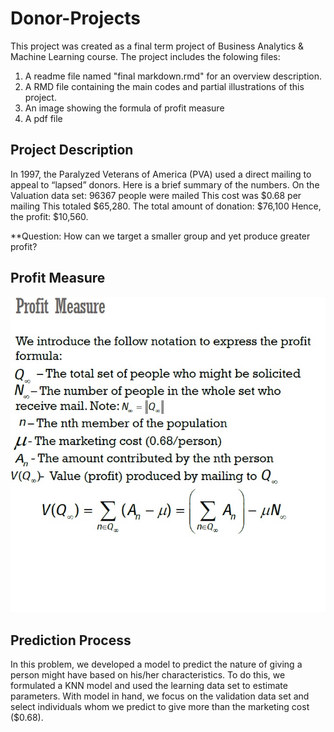 # Donor-Projects
This project was created as a final term project of Business Analytics & Machine Learning course. 
The project includes the folowing files:
1. A readme file named "final markdown.rmd" for an overview description. 
2. A RMD file containing the main codes and partial illustrations of this project.
3. An image showing the formula of profit measure
4. A pdf file 

## Project Description
In 1997, the Paralyzed Veterans of America (PVA) used a direct mailing to appeal to “lapsed” donors. Here is a brief summary of the numbers. On the Valuation data set:
96367 people were mailed
This cost was $0.68 per mailing
This totaled $65,280.
The total amount of donation: $76,100
Hence, the profit: $10,560.

**Question: How can we target a smaller group and yet produce greater profit?


## Profit Measure
![alt text](https://github.com/Locas5/Donor-Projects/blob/master/profit_measure.jpg)

## Prediction Process
In this problem, we developed a model to predict the nature of giving a person might have based on his/her characteristics. To do this, we formulated a KNN model and used the learning data set to estimate parameters.
With model in hand, we focus on the validation data set and select individuals whom we predict to give more than the marketing cost ($0.68).
